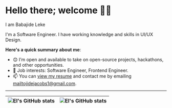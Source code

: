 # Hello there; welcome 👋🏾

I am Babajide Leke

I'm a Software Engineer. I have working knowledge and skills in UI/UX Design.

**Here's a quick summary about me**:

- 😊 I’m open and available to take on open-source projects, hackathons, and other opportunities.
- 💼 Job interests: Software Engineer, Frontend Engineer.
- 📫 You can [view my resume](https://devcareer.io/p/eljakes) and contact me by emailing mailtojidejacobs1@gmail.com.

---

| <img align="center" src="https://github-readme-stats.vercel.app/api?username=el-jakes&show_icons=true&include_all_commits=true&hide_border=true" alt="El's GitHub stats" /> | <img align="center" src="https://github-readme-stats.vercel.app/api/top-langs/?username=el-jakes&langs_count=8&layout=compact&hide_border=true" alt="El's GitHub stats" /> |
| ------------- | ------------- |
